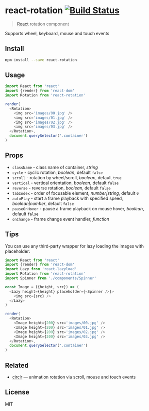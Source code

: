 # react-rotation [![Build Status][travis-image]][travis-url]

> [React][react] rotation component

Supports wheel, keyboard, mouse and touch events

## Install

```sh
npm install --save react-rotation
```

## Usage

```js
import React from 'react'
import {render} from 'react-dom'
import Rotation from 'react-rotation'

render(
  <Rotation>
    <img src='images/00.jpg' />
    <img src='images/01.jpg' />
    <img src='images/02.jpg' />
    <img src='images/03.jpg' />
  </Rotation>,
  document.querySelector('.container')
)
```

## Props

* `className` - class name of container, *string*
* `cycle` - cyclic rotation, *boolean*, default `false`
* `scroll` - rotation by wheel/scroll, *boolean*, default `true`
* `vertical` - vertical orientation, *boolean*, default `false`
* `reverse` - reverse rotation, *boolean*, default `false`
* `tabIndex` - order of focusable element, *number|string*, default `0`
* `autoPlay` - start a frame playback with specified speed, *boolean|number*, default `false`
* `pauseOnHover` - pause a frame playback on mouse hover, *boolean*, default `false`
* `onChange` - frame change event handler, *function*

## Tips

You can use any third-party wrapper for lazy loading the images with placeholder:

```js
import React from 'react'
import {render} from 'react-dom'
import Lazy from 'react-lazyload'
import Rotation from 'react-rotation'
import Spinner from './components/Spinner'

const Image = ({height, src}) => (
  <Lazy height={height} placeholder={<Spinner />}>
    <img src={src} />
  </Lazy>
)

render(
  <Rotation>
    <Image height={200} src='images/00.jpg' />
    <Image height={200} src='images/01.jpg' />
    <Image height={200} src='images/02.jpg' />
    <Image height={200} src='images/03.jpg' />
  </Rotation>,
  document.querySelector('.container')
)
```

## Related

* [circlr][circlr] — animation rotation via scroll, mouse and touch events

## License

MIT

[travis-url]: https://travis-ci.org/andrepolischuk/react-rotation
[travis-image]: https://travis-ci.org/andrepolischuk/react-rotation.svg?branch=master

[react]: https://github.com/facebook/react
[circlr]: https://github.com/andrepolischuk/circlr

